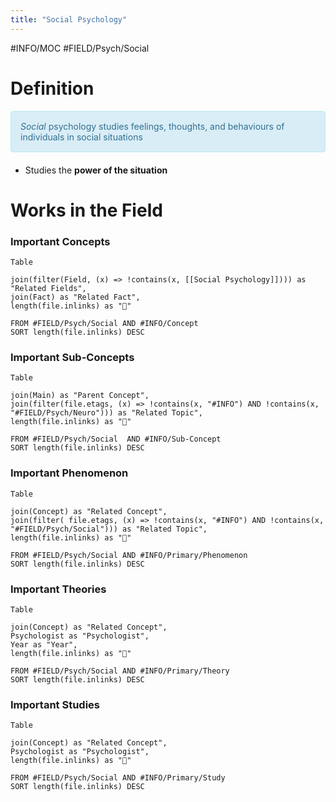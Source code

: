 ```yaml
---
title: "Social Psychology"
---
```


#INFO/MOC #FIELD/Psych/Social

# Definition

<div style="padding: 15px; border: 1px solid transparent; border-color: transparent; margin-bottom: 20px; border-radius: 4px; color: #31708f; background-color: #d9edf7; border-color: #bce8f1;">
<em>Social</em> psychology studies feelings, thoughts, and behaviours of individuals in social situations
</div>

- Studies the **power of the situation**

# Works in the Field


### Important Concepts

```dataview
Table

join(filter(Field, (x) => !contains(x, [[Social Psychology]]))) as "Related Fields",
join(Fact) as "Related Fact",
length(file.inlinks) as "🔗"

FROM #FIELD/Psych/Social AND #INFO/Concept 
SORT length(file.inlinks) DESC
```


### Important Sub-Concepts

```dataview
Table

join(Main) as "Parent Concept",
join(filter(file.etags, (x) => !contains(x, "#INFO") AND !contains(x, "#FIELD/Psych/Neuro"))) as "Related Topic",
length(file.inlinks) as "🔗"

FROM #FIELD/Psych/Social  AND #INFO/Sub-Concept 
SORT length(file.inlinks) DESC
```

### Important Phenomenon

```dataview
Table

join(Concept) as "Related Concept",
join(filter( file.etags, (x) => !contains(x, "#INFO") AND !contains(x, "#FIELD/Psych/Social"))) as "Related Topic",
length(file.inlinks) as "🔗"

FROM #FIELD/Psych/Social AND #INFO/Primary/Phenomenon  
SORT length(file.inlinks) DESC
```


### Important Theories

```dataview
Table

join(Concept) as "Related Concept",
Psychologist as "Psychologist",
Year as "Year",
length(file.inlinks) as "🔗"

FROM #FIELD/Psych/Social AND #INFO/Primary/Theory
SORT length(file.inlinks) DESC
```

### Important Studies


```dataview
Table

join(Concept) as "Related Concept",
Psychologist as "Psychologist",
length(file.inlinks) as "🔗"

FROM #FIELD/Psych/Social AND #INFO/Primary/Study
SORT length(file.inlinks) DESC
```
